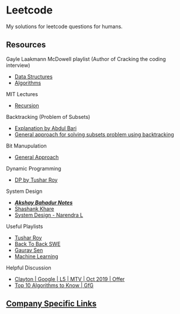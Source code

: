 # Leetcode
My solutions for leetcode questions for humans.


## Resources 

Gayle Laakmann McDowell playlist (Author of Cracking the coding interview)
  - [Data Structures](https://www.youtube.com/playlist?list=PLI1t_8YX-Apv-UiRlnZwqqrRT8D1RhriX)
  - [Algorithms](https://www.youtube.com/playlist?list=PLI1t_8YX-ApvMthLj56t1Rf-Buio5Y8KL)
  
MIT Lectures
  - [Recursion](https://www.youtube.com/watch?v=WPSeyjX1-4s&t=2064s)
  
Backtracking (Problem of Subsets)
  - [Explanation by Abdul Bari](https://www.youtube.com/watch?v=kyLxTdsT8ws)
  - [General approach for solving subsets problem using backtracking](https://leetcode.com/problems/permutations/discuss/18239/A-general-approach-to-backtracking-questions-in-Java-(Subsets-Permutations-Combination-Sum-Palindrome-Partioning))
  
Bit Manupulation
  - [General Approach](https://leetcode.com/problems/sum-of-two-integers/discuss/84278/A-summary%3A-how-to-use-bit-manipulation-to-solve-problems-easily-and-efficiently)
  
Dynamic Programming
  - [DP by Tushar Roy](https://www.youtube.com/watch?v=8LusJS5-AGo&list=PLgwE03nSxZ4GoHvoy6ay6OSBmcJ6BX2h7)
  
System Design
- [***Akshay Bahadur Notes***](https://github.com/akshaybahadur21/Leetcode/tree/master/System%20Design%20Notes)
- [Shashank Khare](https://github.com/shashank88/system_design)
- [System Design - Narendra L](https://www.youtube.com/playlist?list=PLkQkbY7JNJuBoTemzQfjym0sqbOHt5fnV)
  
Useful Playlists
  - [Tushar Roy](https://www.youtube.com/user/tusharroy2525)
  - [Back To Back SWE](https://www.youtube.com/channel/UCmJz2DV1a3yfgrR7GqRtUUA/playlists)
  - [Gaurav Sen](https://www.youtube.com/channel/UCRPMAqdtSgd0Ipeef7iFsKw)
  - [Machine Learning](https://www.youtube.com/playlist?list=PLblh5JKOoLUICTaGLRoHQDuF_7q2GfuJF)

Helpful Discussion
  - [Clayton | Google | L5 | MTV | Oct 2019 | Offer](https://leetcode.com/discuss/interview-experience/424540/google-l5-mtv-oct-2019-offer)
  - [Top 10 Algorithms to Know | GfG](https://www.geeksforgeeks.org/top-10-algorithms-in-interview-questions/)
  
## [Company Specific Links](https://github.com/akshaybahadur21/Leetcode/tree/master/Company%20Specific%20Notes)

